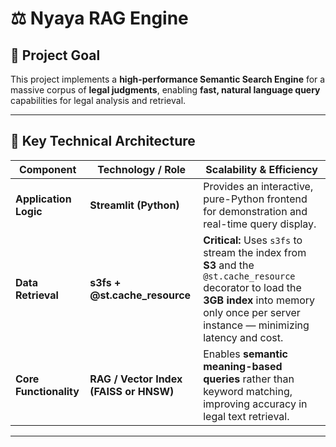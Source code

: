 # ⚖️ Nyaya RAG Engine

## 🎯 **Project Goal**
This project implements a **high-performance Semantic Search Engine** for a massive corpus of **legal judgments**, enabling **fast, natural language query** capabilities for legal analysis and retrieval.

---

## 🧩 **Key Technical Architecture**

| **Component** | **Technology / Role** | **Scalability & Efficiency** |
|----------------|------------------------|-------------------------------|
| **Application Logic** | **Streamlit (Python)** | Provides an interactive, pure-Python frontend for demonstration and real-time query display. |
| **Data Retrieval** | **s3fs + @st.cache_resource** | **Critical:** Uses `s3fs` to stream the index from **S3** and the `@st.cache_resource` decorator to load the **3GB index** into memory only once per server instance — minimizing latency and cost. |
| **Core Functionality** | **RAG / Vector Index (FAISS or HNSW)** | Enables **semantic meaning-based queries** rather than keyword matching, improving accuracy in legal text retrieval. |

---

